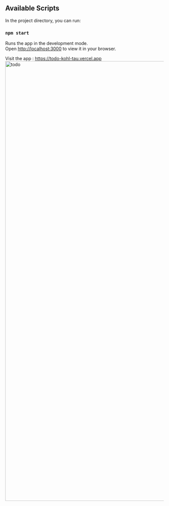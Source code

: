 ## Available Scripts
In the project directory, you can run:

### `npm start`
Runs the app in the development mode.\
Open [http://localhost:3000](http://localhost:3000) to view it in your browser.

Visit the app : https://todo-kohl-tau.vercel.app
<img width="1392" alt="todo" src="https://github.com/am1r0d/Todo/assets/106912785/43f2de1c-6c71-4771-a881-055a858c1eaa">
